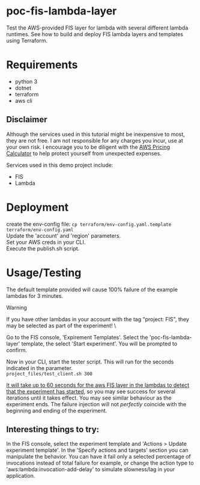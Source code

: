 # poc-fis-lambda-layer
Test the AWS-provided FIS layer for lambda with several different lambda runtimes. See how to build and deploy FIS lambda layers and templates using Terraform.

# Requirements
- python 3
- dotnet
- terraform
- aws cli

## Disclaimer
Although the services used in this tutorial might be inexpensive to most, they are not free. I am not responsible for any charges you incur, use at your own risk. I encourage you to be diligent with the [AWS Pricing Calculator](https://calculator.aws/#/addService) to help protect yourself from unexpected expenses.

Services used in this demo project include:
- FIS
- Lambda

# Deployment
create the env-config file: ```cp terraform/env-config.yaml.template terraform/env-config.yaml``` \
Update the 'account' and 'region' parameters.\
Set your AWS creds in your CLI. \
Execute the publish.sh script.

# Usage/Testing
The default template provided will cause 100% failure of the example lambdas for 3 minutes.
> [!WARNING]
> If you have other lambdas in your account with the tag "project: FIS", they may be selected as part of the experiment! \

Go to the FIS console, 'Expirement Templates'. Select the 'poc-fis-lambda-layer' template, the select 'Start experiment'. You will be prompted to confirm.

Now in your CLI, start the tester script. This will run for the seconds indicated in the parameter. \
```project_files/test_client.sh 300```

[It will take up to 60 seconds for the aws FIS layer in the lambdas to detect that the experiment has started](https://docs.aws.amazon.com/fis/latest/userguide/use-lambda-actions.html#understanding-polling), so you may see success for several iterations until it takes effect. You may see similar behaviour as the experiment ends. The failure injection will not *perfectly* coincide with the beginning and ending of the experiment.

## Interesting things to try:
In the FIS console, select the experiment template and 'Actions > Update experiment template'. In the 'Specify actions and targets' section you can manipulate the behavior. You can have it fail only a selected percentage of invocations instead of total failure for example, or change the action type to 'aws:lambda:invocation-add-delay' to simulate slowness/lag in your application. 